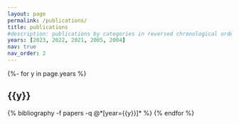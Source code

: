 ```yaml
---
layout: page
permalink: /publications/
title: publications
#description: publications by categories in reversed chronological order.
years: [2023, 2022, 2021, 2005, 2004]
nav: true
nav_order: 2
---
```

<!-- _pages/publications.md -->
<div class="publications">
{%- for y in page.years %}
  <h2 class="year">{{y}}</h2>
  {% bibliography -f papers -q @*[year={{y}}]* %}
{% endfor %}

</div>
